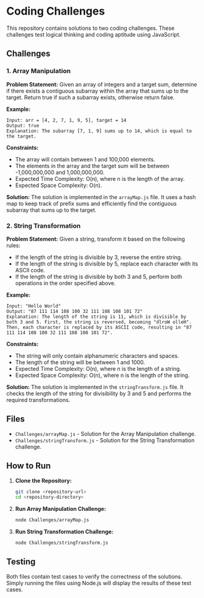 # Coding Challenges

This repository contains solutions to two coding challenges. These challenges test logical thinking and coding aptitude using JavaScript.

## Challenges

### 1. Array Manipulation

**Problem Statement:**
Given an array of integers and a target sum, determine if there exists a contiguous subarray within the array that sums up to the target. Return true if such a subarray exists, otherwise return false.

**Example:**
```
Input: arr = [4, 2, 7, 1, 9, 5], target = 14
Output: true
Explanation: The subarray [7, 1, 9] sums up to 14, which is equal to the target.
```

**Constraints:**
- The array will contain between 1 and 100,000 elements.
- The elements in the array and the target sum will be between -1,000,000,000 and 1,000,000,000.
- Expected Time Complexity: O(n), where n is the length of the array.
- Expected Space Complexity: O(n).

**Solution:**
The solution is implemented in the `arrayMap.js` file. It uses a hash map to keep track of prefix sums and efficiently find the contiguous subarray that sums up to the target.

### 2. String Transformation

**Problem Statement:**
Given a string, transform it based on the following rules:
- If the length of the string is divisible by 3, reverse the entire string.
- If the length of the string is divisible by 5, replace each character with its ASCII code.
- If the length of the string is divisible by both 3 and 5, perform both operations in the order specified above.

**Example:**
```
Input: "Hello World"
Output: "87 111 114 108 100 32 111 108 108 101 72"
Explanation: The length of the string is 11, which is divisible by both 3 and 5. First, the string is reversed, becoming "dlroW olleH". Then, each character is replaced by its ASCII code, resulting in "87 111 114 108 100 32 111 108 108 101 72".
```

**Constraints:**
- The string will only contain alphanumeric characters and spaces.
- The length of the string will be between 1 and 1000.
- Expected Time Complexity: O(n), where n is the length of a string.
- Expected Space Complexity: O(n), where n is the length of the string.

**Solution:**
The solution is implemented in the `stringTransform.js` file. It checks the length of the string for divisibility by 3 and 5 and performs the required transformations.

## Files

- `Challenges/arrayMap.js` - Solution for the Array Manipulation challenge.
- `Challenges/stringTransform.js` - Solution for the String Transformation challenge.

## How to Run

1. **Clone the Repository:**
    ```bash
    git clone <repository-url>
    cd <repository-directory>
    ```

2. **Run Array Manipulation Challenge:**
    ```bash
    node Challenges/arrayMap.js
    ```

3. **Run String Transformation Challenge:**
    ```bash
    node Challenges/stringTransform.js
    ```

## Testing

Both files contain test cases to verify the correctness of the solutions. Simply running the files using Node.js will display the results of these test cases.